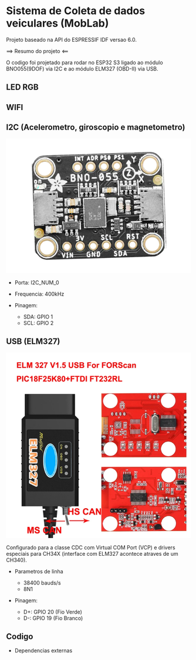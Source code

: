 # Sistema de Coleta de dados veiculares (MobLab)

Projeto baseado na API do ESPRESSIF IDF versao 6.0.

==> Resumo do projeto <==

O codigo foi projetado para rodar no ESP32 S3 ligado ao módulo BNO055(9DOF) via I2C e ao módulo ELM327 (OBD-II) via USB.

## LED RGB

<!-- descrever comportamento do led e suas indicações -->

## WIFI

<!-- descrever como configurar o access point padrão ou customizar as configs de wifi -->

## I2C (Acelerometro, giroscopio e magnetometro)

![BNO055](./.assets/BNO055.webp)

- Porta: I2C_NUM_0

- Frequencia: 400kHz

- Pinagem:
   - SDA: GPIO 1
   - SCL: GPIO 2

## USB (ELM327)

![ELM327](./.assets/ELM327.webp)

Configurado para a classe CDC com Virtual COM Port (VCP) e drivers especiais para CH34X (interface com ELM327 acontece atraves de um CH340).

- Parametros de linha
    - 38400 bauds/s
    - 8N1

- Pinagem:
    - D+: GPIO 20 (Fio Verde)
    - D-: GPIO 19 (Fio Branco)

## Codigo

- Dependencias externas
